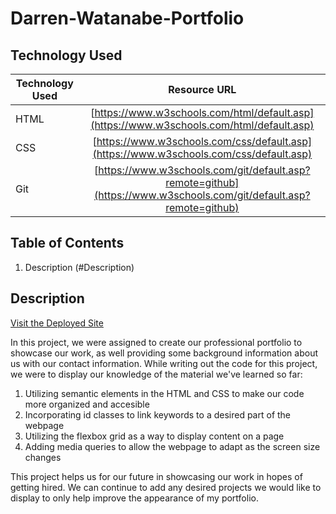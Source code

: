 # Darren-Watanabe-Portfolio

## Technology Used

| Technology Used         | Resource URL           | 
| ------------- |:-------------:| 
| HTML    | [https://www.w3schools.com/html/default.asp](https://www.w3schools.com/html/default.asp) | 
| CSS     | [https://www.w3schools.com/css/default.asp](https://www.w3schools.com/css/default.asp)      |   
| Git | [https://www.w3schools.com/git/default.asp?remote=github](https://www.w3schools.com/git/default.asp?remote=github)     |

## Table of Contents

1. Description (#Description)

## Description 

[Visit the Deployed Site](https://darrenkwatanabe.github.io/Darren-Watanabe-Portfolio/)

In this project, we were assigned to create our professional portfolio to showcase our work, as well providing some background information about us with our contact information. 
While writing out the code for this project, we were to display our knowledge of the material we've learned so far:

1. Utilizing semantic elements in the HTML and CSS to make our code more organized and accesible
2. Incorporating id classes to link keywords to a desired part of the webpage
3. Utilizing the flexbox grid as a way to display content on a page
4. Adding media queries to allow the webpage to adapt as the screen size changes

This project helps us for our future in showcasing our work in hopes of getting hired. We can continue to add any desired projects we would like to display to only help improve the appearance of my portfolio. 

